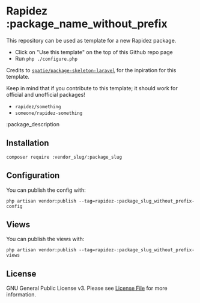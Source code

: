 # Rapidez :package_name_without_prefix
<!--delete-->
This repository can be used as template for a new Rapidez package.

- Click on "Use this template" on the top of this Github repo page
- Run `php ./configure.php`

Credits to [`spatie/package-skeleton-laravel`](https://github.com/spatie/package-skeleton-laravel) for the inpiration for this template.

Keep in mind that if you contribute to this template; it should work for official and unofficial packages!
- `rapidez/something`
- `someone/rapidez-something`
<!--/delete-->
:package_description

## Installation

```
composer require :vendor_slug/:package_slug
```

## Configuration

You can publish the config with:
```
php artisan vendor:publish --tag=rapidez-:package_slug_without_prefix-config
```

## Views

You can publish the views with:
```
php artisan vendor:publish --tag=rapidez-:package_slug_without_prefix-views
```

## License

GNU General Public License v3. Please see [License File](LICENSE) for more information.
